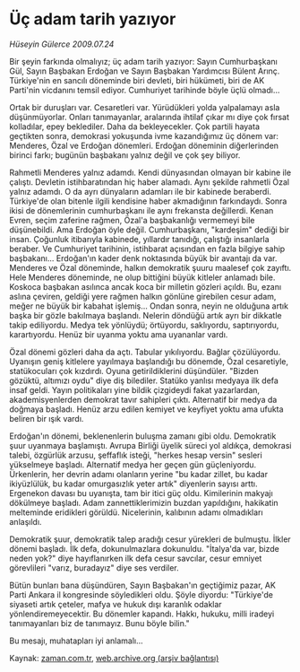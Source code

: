 # Üç adam tarih yazıyor

*Hüseyin Gülerce 2009.07.24*

<tr><td class="metin" colspan="2" style="padding-top: 20px; padding-left: 5px; padding-right: 10px;">Bir şeyin farkında olmalıyız; üç adam tarih yazıyor: Sayın Cumhurbaşkanı Gül, Sayın Başbakan Erdoğan ve Sayın Başbakan Yardımcısı Bülent Arınç. Türkiye'nin en sancılı döneminde biri devleti, biri hükümeti, biri de AK Parti'nin vicdanını temsil ediyor. Cumhuriyet tarihinde böyle üçlü olmadı...</td></tr><tr><td class="metin" colspan="2" style="padding-top: 20px; padding-left: 5px; padding-right: 10px;"><p>Ortak bir duruşları var. Cesaretleri var. Yürüdükleri yolda yalpalamayı asla düşünmüyorlar. Onları tanımayanlar, aralarında ihtilaf çıkar mı diye çok fırsat kolladılar, epey beklediler. Daha da bekleyecekler. Çok partili hayata geçtikten sonra, demokrasi yokuşunda ivme kazandığımız üç dönem var: Menderes, Özal ve Erdoğan dönemleri. Erdoğan döneminin diğerlerinden birinci farkı; bugünün başbakanı yalnız değil ve çok şey biliyor.
<p>Rahmetli Menderes yalnız adamdı. Kendi dünyasından olmayan bir kabine ile çalıştı. Devletin istihbaratından hiç haber alamadı. Aynı şekilde rahmetli Özal yalnız adamdı. O da ayrı dünyaların adamları ile bir kabinede beraberdi. Türkiye'de olan bitenle ilgili kendisine haber akmadığının farkındaydı. Sonra ikisi de dönemlerinin cumhurbaşkanı ile aynı frekansta değillerdi. Kenan Evren, seçim zaferine rağmen, Özal'a başbakanlığı vermemeyi bile düşünebildi. Ama Erdoğan öyle değil. Cumhurbaşkanı, "kardeşim" dediği bir insan. Çoğunluk itibarıyla kabinede, yıllardır tanıdığı, çalıştığı insanlarla beraber. Ve Cumhuriyet tarihinin, istihbarat açısından en fazla bilgiye sahip başbakanı... Erdoğan'ın kader denk noktasında büyük bir avantajı da var. Menderes ve Özal döneminde, halkın demokratik şuuru maalesef çok zayıftı. Hele Menderes döneminde, ne olup bittiğini büyük kitleler anlamadı bile. Koskoca başbakan asılınca ancak koca bir milletin gözleri açıldı. Bu, ezanı aslına çeviren, geldiği yere rağmen halkın gönlüne girebilen cesur adam, meğer ne büyük bir kabahat işlemiş... Ondan sonra, neyin ne olduğuna artık başka bir gözle bakılmaya başlandı. Nelerin döndüğü artık ayrı bir dikkatle takip ediliyordu. Medya tek yönlüydü; örtüyordu, saklıyordu, saptırıyordu, karartıyordu. Henüz bir uyanma yoktu ama uyananlar vardı.
<p>Özal dönemi gözleri daha da açtı. Tabular yıkılıyordu. Bağlar çözülüyordu. Uyanışın geniş kitlelere yayılmaya başlandığı bu dönemde, Özal cesaretiyle, statükocuları çok kızdırdı. Oyuna getirildiklerini düşündüler. "Bizden gözüktü, altımızı oydu" diye diş bilediler. Statüko yanlısı medyaya ilk defa insaf geldi. Yayın politikaları yine bildik çizgideydi fakat yazarlardan, akademisyenlerden demokrat tavır sahipleri çıktı. Alternatif bir medya da doğmaya başladı. Henüz arzu edilen kemiyet ve keyfiyet yoktu ama ufukta beliren bir ışık vardı.
<p>Erdoğan'ın dönemi, beklenenlerin buluşma zamanı gibi oldu. Demokratik şuur uyanmaya başlamıştı. Avrupa Birliği üyelik süreci yol aldıkça, demokrasi talebi, özgürlük arzusu, şeffaflık isteği, "herkes hesap versin" sesleri yükselmeye başladı. Alternatif medya her geçen gün güçleniyordu. Ürkenlerin, her devrin adamı olanların yerine "bu kadar zillet, bu kadar ikiyüzlülük, bu kadar omurgasızlık yeter artık" diyenlerin sayısı arttı. Ergenekon davası bu uyanışta, tam bir itici güç oldu. Kimilerinin makyajı dökülmeye başladı. Adam zannettiklerimizin buzdan yapıldığını, hakikatin melteminde eridikleri görüldü. Nicelerinin, kalıbının adamı olmadıkları anlaşıldı.
<p>Demokratik şuur, demokratik talep aradığı cesur yürekleri de bulmuştu. İlkler dönemi başladı. İlk defa, dokunulmazlara dokunuldu. "İtalya'da var, bizde neden yok?" diye hayıflanırken ilk defa cesur savcılar, cesur emniyet görevlileri "varız, buradayız" diye ses verdiler. 
<p>Bütün bunları bana düşündüren, Sayın Başbakan'ın geçtiğimiz pazar, AK Parti Ankara il kongresinde söyledikleri oldu. Şöyle diyordu: "Türkiye'de siyaseti artık çeteler, mafya ve hukuk dışı karanlık odaklar yönlendiremeyecektir. Bu dönemler kapandı. Hakkı, hukuku, milli iradeyi tanımayanları biz de tanımayız. Bunu böyle bilin."
<p>Bu mesajı, muhatapları iyi anlamalı...<br/></p></p></p></p></p></p></p></td></tr>

Kaynak: [zaman.com.tr](http://zaman.com.tr/yazar.do?yazino=872707), [web.archive.org (arşiv bağlantısı)](http://web.archive.org/web/20090831051104/http://zaman.com.tr:80/yazar.do?yazino=872707)
